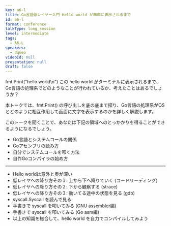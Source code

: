 ```yaml
---
key: a6-l
title: Go言語低レイヤー入門 Hello world が画面に表示されるまで
id: a6-l
format: conference
talkType: long_session
level: intermediate
tags:
  - A6-L
speakers:
  - dqneo
videoId: null
presentation: null
draft: false
---
```

fmt.Print("hello world\n") この hello world がターミナルに表示されるまで、Go言語の処理系でどのようなことが行われているか、考えたことはあるでしょうか？

本トークでは、fmt.Print() の呼び出しを底の底まで探り、Go言語の処理系がOSとどのように相互作用して画面に文字を表示するのかを詳しく解説します。

このトークを聞くことで、あなたは下記の領域へのとっかかりを得ることができるようになるでしょう。

* Go言語とシステムコールの関係
* Goアセンブリの読み方
* 自分でシステムコールを叩く方法
* 自作Goコンパイラの始め方

---
* Hello worldは意外と奥が深い
* 低レイヤへの降り方その１: 上から下へ降りていく (コードリーディング)
* 低レイヤへの降り方その２: 下から観察する (strace)
* 低レイヤへの降り方その３: 動いてる途中の状態を見る (gdb)
* syscall.Syscall を読んで見る
* 手書きで syscall を叩いてみる (GNU assembler編)
* 手書きで syscall を叩いてみる (Go asm編)
* 以上の知識を総合して、hello world を自力でコンパイルしてみよう
